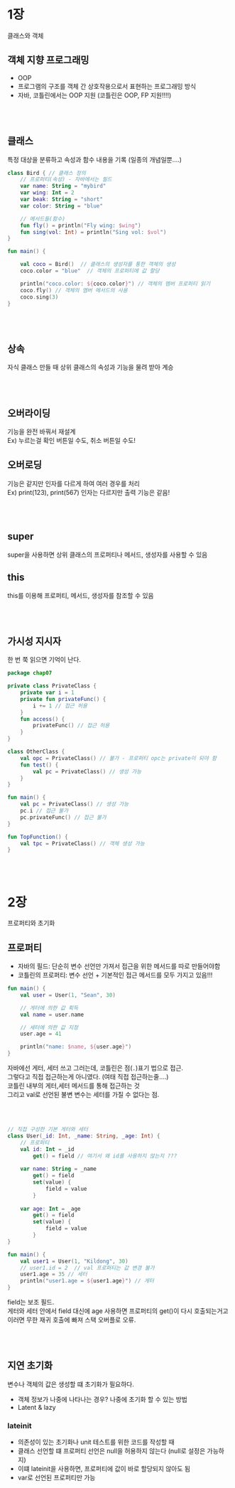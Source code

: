 # 1장

클래스와 객체

## 객체 지향 프로그래밍

- OOP
- 프로그램의 구조를 객체 간 상호작용으로서 표현하는 프로그래밍 방식
- 자바, 코틀린에서는 OOP 지원 (코틀린은 OOP, FP 지원!!!!)

<br></br>

## 클래스

특정 대상을 분류하고 속성과 함수 내용을 기록 (일종의 개념일뿐....)

```kotlin
class Bird { // 클래스 정의
    // 프로퍼티(속성) - 자바에서는 필드
    var name: String = "mybird"
    var wing: Int = 2
    var beak: String = "short"
    var color: String = "blue"

    // 메서드들(함수)
    fun fly() = println("Fly wing: $wing")
    fun sing(vol: Int) = println("Sing vol: $vol")
}

fun main() {

    val coco = Bird()  // 클래스의 생성자를 통한 객체의 생성
    coco.color = "blue"  // 객체의 프로퍼티에 값 할당

    println("coco.color: ${coco.color}") // 객체의 멤버 프로퍼티 읽기
    coco.fly() // 객체의 멤버 메서드의 사용
    coco.sing(3)
}
```

<br></br>

## 상속

자식 클래스 만들 때 상위 클래스의 속성과 기능을 물려 받아 계승

<br></br>

## 오버라이딩

기능을 완전 바꿔서 재설계  
Ex) 누르는걸 확인 버튼일 수도, 취소 버튼일 수도! 

## 오버로딩

기능은 같지만 인자를 다르게 하여 여러 경우를 처리  
Ex) print(123), print(567) 인자는 다르지만 출력 기능은 같음!

<br></br>

## super

super을 사용하면 상위 클래스의 프로퍼티나 메서드, 생성자를 사용할 수 있음

## this

this를 이용해 프로퍼티, 메서드, 생성자를 참조할 수 있음

<br></br>

## 가시성 지시자

한 번 쭉 읽으면 기억이 난다.

```kotlin
package chap07

private class PrivateClass {
    private var i = 1
    private fun privateFunc() {
        i += 1 // 접근 허용
    }
    fun access() {
        privateFunc() // 접근 허용
    }
}

class OtherClass {
    val opc = PrivateClass() // 불가 - 프로퍼티 opc는 private이 되야 함
    fun test() {
        val pc = PrivateClass() // 생성 가능
    }
}

fun main() {
    val pc = PrivateClass() // 생성 가능
    pc.i // 접근 불가
    pc.privateFunc() // 접근 불가
}

fun TopFunction() {
    val tpc = PrivateClass() // 객체 생성 가능
}
```

<br></br>

# 2장

프로퍼티와 초기화

## 프로퍼티

- 자바의 필드: 단순히 변수 선언만 가져서 접근을 위한 메서드를 따로 만들어야함
- 코틀린의 프로퍼티: 변수 선언 + 기본적인 접근 메서드를 모두 가지고 있음!!! 

```kotlin
fun main() {
    val user = User(1, "Sean", 30)

    // 게터에 의한 값 획득
    val name = user.name

    // 세터에 의한 값 지정
    user.age = 41

    println("name: $name, ${user.age}")
}
```

자바에선 게터, 세터 쓰고 그러는데, 코틀린은 점(`.`)표기 법으로 접근.  
그렇다고 직접 접근하는게 아니였다. (여태 직접 접근하는줄....)  
코틀린 내부의 게터,세터 메서드를 통해 접근하는 것  
그리고 val로 선언된 불변 변수는 세터를 가질 수 없다는 점.

<br></br>

```kotlin
// 직접 구성한 기본 게터와 세터 
class User(_id: Int, _name: String, _age: Int) {
    // 프로퍼티
    val id: Int = _id 
        get() = field // 여기서 왜 id를 사용하지 않는지 ???
    
    var name: String = _name
        get() = field
        set(value) {
            field = value
        }
    
    var age: Int = _age
        get() = field
        set(value) {
            field = value
        }
}

fun main() {
    val user1 = User(1, "Kildong", 30)
    // user1.id = 2  // val 프로퍼티는 값 변경 불가
    user1.age = 35 // 세터
    println("user1.age = ${user1.age}") // 게터
}
```

field는 보조 필드.  
게터와 세터 안에서 field 대신에 age 사용하면 프로퍼티의 get()이 다시 호출되는거고  
이러면 무한 재귀 호출에 빠져 스택 오버플로 오류.  

<br></br>

## 지연 초기화

변수나 객체의 값은 생성할 떄 초기화가 필요하다.  

- 객체 정보가 나중에 나타나는 경우? 나중에 초기화 할 수 있는 방법
- Latent & lazy

### lateinit

- 의존성이 있는 초기화나 unit 테스트를 위한 코드를 작성할 때
- 클래스 선언할 떄 프로퍼티 선언은 null을 허용하지 않는다 (null로 설정은 가능하지)
- 이떄 lateinit을 사용하면, 프로퍼티에 값이 바로 할당되지 않아도 됨 
- var로 선언된 프로퍼티만 가능
